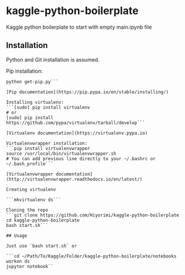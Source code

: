 # kaggle-python-boilerplate
Kaggle python boilerplate to start with empty main.ipynb file

## Installation

Python and Git installation is assumed.

Pip installation:
```wget https://bootstrap.pypa.io/get-pip.py
python get-pip.py```

[Pip documentation](https://pip.pypa.io/en/stable/installing/)

Installing virtualenv:
```[sudo] pip install virtualenv
# or
[sudo] pip install https://github.com/pypa/virtualenv/tarball/develop```

[Virtualenv documentation](https://virtualenv.pypa.io)

Virtualenvwrapper installation:
```pip install virtualenvwrapper
source /usr/local/bin/virtualenvwrapper.sh
# You can add previous line directly to your ~/.bashrc or ~/.bash_profile```

[Virtualenvwrapper documentation](http://virtualenvwrapper.readthedocs.io/en/latest/)

Creating virtualenv

```mkvirtualenv ds```

Cloning the repo
```git clone https://github.com/Hiyorimi/kaggle-python-boilerplate
cd kaggle-python-boilerplate
bash start.sh```

## Usage 

Just use `bash start.sh` or 

```cd ~/Path/To/Kaggle/Folder/kaggle-python-boilerplate/notebooks
workon ds
jupyter notebook``

